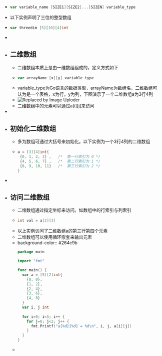 - ```go
  var variable_name [SIZE1][SIZE2]...[SIZEN] variable_type
  ```
- 以下实例声明了三位的整型数组
- ```go
  var threedim [5][10][4]int
  ```
-
- ## 二维数组
	- 二维数组本质上是由一维数组组成的，定义方式如下
	- ```go
	  var arrayName [x][y] variable_type
	  ```
	- variable_type为Go语言的数据类型，arrayName为数组名，二维数组可认为是一个表格，x为行，y为列，下图演示了一个二维数组a为3行4列
	- ![Replaced by Image Uploder](https://gitee.com/superficial/blogimage/raw/master/img/image_1645586716201_0.png)
	- 二维数组中的元素可以通过a[i][j]来访问
-
- ## 初始化二维数组
	- 多为数组可通过大括号来初始化。以下实例为一个3行4列的二维数组
	- ```go
	  a = [3][4]int{  
	   {0, 1, 2, 3} ,   /*  第一行索引为 0 */
	   {4, 5, 6, 7} ,   /*  第二行索引为 1 */
	   {8, 9, 10, 11}   /*  第三行索引为 2 */
	  }
	  ```
-
- ## 访问二维数组
	- 二维数组通过指定坐标来访问。如数组中的行索引与列索引
	- ```go
	  int val = a[2][3]
	  ```
	- 以上实例访问了二维数组a的第三行第四个元素
	- 二维数组可以使用循环嵌套来输出元素
	- background-color:: #264c9b
	  ```go
	  package main
	  
	  import "fmt"
	  
	  func main() {
	    var a = [5][2]int{
	      {0, 0},
	      {1, 2},
	      {2, 4},
	      {3, 6},
	      {4, 8}
	    }
	    var i, j int
	    
	    for i=0; i<5; i++ {
	      for j=0; j<2; j++ {
	        fmt.Printf("a[%d][%d] = %d\n", i, j, a[i][j])
	      }
	    }
	  }
	  ```
	-